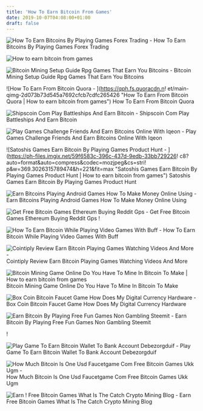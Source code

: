 ```yaml
---
title: 'How To Earn Bitcoin From Games'
date: 2019-10-07T04:08:00+01:00
draft: false
---
```


![How To Earn Bitcoins By Playing Games Forex Trading - ](http://1stcrypto.com/wp-content/uploads/2015/03/mycoinads-earn-bitcoins.jpg "How To Earn Bitcoins By Playing Games Forex Trading | How to earn bitcoin from games") How To Earn Bitcoins By Playing Games Forex Trading

![How to earn bitcoin from games](https://www.dbundus.com/wp-content/uploads/2018/10/coinheap.png "How to earn bitcoin from games") 

![Bitcoin Mining Setup Guide Rpg Games That Earn You Bitcoins - ](http://canofcrypto.com/wp-content/uploads/2018/07/canofcrypto-cointiply-mining-game.jpg "Bitcoin Mining Setup Guide Rpg Games That Earn You Bitcoins | How to earn bitcoin from games") Bitcoin Mining Setup Guide Rpg Games That Earn You Bitcoins

![How To Earn From Bitcoin Quora - ](https://qph.fs.quoracdn.n!   et/main-qimg-2d073b73d545a7692cfcb7cdfc265426 "How To Earn From Bitcoin Quora | How to earn bitcoin from games") How To Earn From Bitcoin Quora

![Shipscoin Com Play Battleships And Earn Bitcoin - ](https://shipscoin.com/img/board-hero.png "Shipscoin Com Play Battleships And Earn Bitcoin | How to earn bitcoin from games") Shipscoin Com Play Battleships And Earn Bitcoin

![Play Games Challenge Friends And Earn Bitcoins Online With Iqeon - ](https://pixel.plumbing/fxempire/615x410/2018/03/IQeon-3.png "Play Games Challenge Friends And Earn Bitcoins Online With Iqeon | How to earn bitcoin from games") Play Games Challenge Friends And Earn Bitcoins Online With Iqeon

![Satoshis Games Earn Bitcoin By Playing Games Product Hunt - ](https://ph-files.imgix.net/59f6583c-396c-437d-9edb-33bb729226!   c8?auto=format&auto=compress&codec=mozjpeg&cs=stri!   p&w=369.3026315789474&h=221&fit=max "Satoshis Games Earn Bitcoin By Playing Games Product Hunt | How to earn bitcoin from games") Satoshis Games Earn Bitcoin By Playing Games Product Hunt

![Earn Bitcoins Playing Android Games How To Make Money Online Using - ](https://news.bitcoin.com/wp-content/uploads/2016/12/promo-pic1.jpg "Earn Bitcoins Playing Android Games How To Make Money Online Using | How to earn bitcoin from games") Earn Bitcoins Playing Android Games How To Make Money Online Using

![Get Free Bitcoin Games Ethereum Buying Reddit Gps - ](https://i.redd.it/j7d95fntca601.png "Get Free Bitcoin Games Ethereum Buying Reddit Gps | How to earn bitcoin from games") Get Free Bitcoin Games Ethereum Buying Reddit Gps !

![How To Earn Bitcoin While Playing Video Games With Buff - ](https://www.adaptnetwork.com/wp-content/uploads/2019/05/earn-bitcoin-playing-video-games-buff-2-840x840.jpg "How To Earn Bitcoin While Playing Video Games With Buff | How to earn bitcoin from games") How To Earn Bitcoin While Playing Video Games With Buff

![Cointiply Review Earn Bitcoin Playing Games Watching Videos And More - ](https://cdn.publish0x.com/prod/fs/images/f89bbfa6dc5333d8e3cce30a92983050572359055c5f0a41f1723740e3d2887b.png "Cointiply Review Earn Bitcoin Playing Games Watching Videos And More | How to earn bitcoin from games") Cointiply Review Earn Bitcoin Playing Games Watching Videos And More

![](https://cryptomininggame.com/bundles/front/images/mining-bitcoin-litecoin-dogecoin.png?v\u003d0.02 "Bitcoin Mining Game Online Do You Have To Mine In Bitcoin To Make | How to earn bitcoin from games") Bitcoin Mining Game Online Do You Have To Mine In Bitcoin To Make

![Box Coin Bitcoin Faucet Game How Does My Digital Currency Hardware - ](https://i.pinimg.com/236x/da/c5/0e/dac50e063592d2b4fc1929ce6f54cb55.jpg "Box Coin Bitcoin Faucet Game How Does My Digital Currency Hardware | How to earn bitcoin from games") Box Coin Bitcoin Faucet Game How Does My Digital Currency Hardware

![Earn Bitcoin By Playing Free Fun Games Non Gambling Steemit - ](https://steemitimages.com/640x0/http://cryptomining-blog.com/wp-content/uploads/2015/07/oh-crop-bitcoin-game-1.jpg "Earn Bitcoin By Playing Free Fun Games Non Gambling Steemit | How to earn bitcoin from games") Earn Bitcoin By Playing Free Fun Games Non Gambling Steemit

!

![Play Game To Earn Bitcoin Wallet To Bank Account Debezorgduif - ](https://i2.wp.com/www.macobserver.com/wp-content/uploads/2017/08/blockchain-info-wallet-ethereum-screenshot.jpg?resize\\u003d350,200\\u0026ssl\\u003d1 "Play Game To Earn Bitcoin Wallet To Bank Account Debezorgduif | How to earn bitcoin from games") Play Game To Earn Bitcoin Wallet To Bank Account Debezorgduif

![How Much Bitcoin Is One Usd Faucetgame Com Free Bitcoin Games Ukk Ugm - ](https://i.pinimg.com/736x/60/97/8c/60978c5b3ec8a2b2f370b515760ebd4c.jpg "How Much Bitcoin Is One Usd Faucetgame Com Free Bitcoin Games Ukk Ugm | How to earn bitcoin from games") How Much Bitcoin Is One Usd Faucetgame Com Free Bitcoin Games Ukk Ugm

![Earn !   Free Bitcoin Games What Is The Catch Crypto Mining Blog - ](https://cryptomining-blog.com/wp-content/uploads/2015/02/btc-flow-game.jpg "Earn!    Free Bitcoin Games What Is The Catch Crypto Mining Blog | How to earn bitcoin from games") Earn Free Bitcoin Games What Is The Catch Crypto Mining Blog